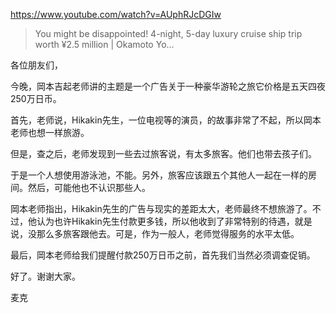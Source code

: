 https://www.youtube.com/watch?v=AUphRJcDGIw

> You might be disappointed! 4-night, 5-day luxury cruise ship trip worth ¥2.5 million | Okamoto Yo...

各位朋友们，

今晚，岡本吉起老师讲的主题是一个广告关于一种豪华游轮之旅它价格是五天四夜250万日币。

首先，老师说，Hikakin先生，一位电视等的演员，的故事非常了不起，所以岡本老师也想一样旅游。

但是，查之后，老师发现到一些去过旅客说，有太多旅客。他们也带去孩子们。

于是一个人想使用游泳池，不能。另外，旅客应该跟五个其他人一起在一样的房间。然后，可能他也不认识那些人。

岡本老师指出，Hikakin先生的广告与现实的差距太大，老师最终不想旅游了。不过，他认为也许Hikakin先生付款更多钱，所以他收到了非常特别的待遇，就是说，没那么多旅客跟他去。可是，作为一般人，老师觉得服务的水平太低。

最后，岡本老师给我们提醒付款250万日币之前，首先我们当然必须调查促销。

好了。谢谢大家。

麦克

